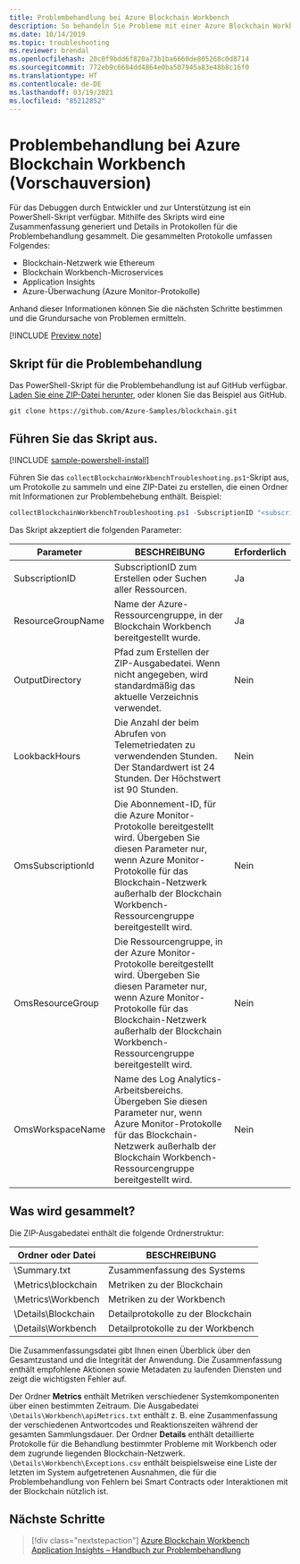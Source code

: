 ```yaml
---
title: Problembehandlung bei Azure Blockchain Workbench
description: So behandeln Sie Probleme mit einer Azure Blockchain Workbench-Anwendung (Vorschauversion).
ms.date: 10/14/2019
ms.topic: troubleshooting
ms.reviewer: brendal
ms.openlocfilehash: 20c0f9bdd6f820a73b1ba6660de805268c0d8714
ms.sourcegitcommit: 772eb9c6684dd4864e0ba507945a83e48b8c16f0
ms.translationtype: HT
ms.contentlocale: de-DE
ms.lasthandoff: 03/19/2021
ms.locfileid: "85212852"
---
```

# <a name="azure-blockchain-workbench-preview-troubleshooting"></a>Problembehandlung bei Azure Blockchain Workbench (Vorschauversion)

Für das Debuggen durch Entwickler und zur Unterstützung ist ein PowerShell-Skript verfügbar. Mithilfe des Skripts wird eine Zusammenfassung generiert und Details in Protokollen für die Problembehandlung gesammelt. Die gesammelten Protokolle umfassen Folgendes:

* Blockchain-Netzwerk wie Ethereum
* Blockchain Workbench-Microservices
* Application Insights
* Azure-Überwachung (Azure Monitor-Protokolle)

Anhand dieser Informationen können Sie die nächsten Schritte bestimmen und die Grundursache von Problemen ermitteln.

[!INCLUDE [Preview note](./includes/preview.md)]

## <a name="troubleshooting-script"></a>Skript für die Problembehandlung

Das PowerShell-Skript für die Problembehandlung ist auf GitHub verfügbar. [Laden Sie eine ZIP-Datei herunter](https://github.com/Azure-Samples/blockchain/archive/master.zip), oder klonen Sie das Beispiel aus GitHub.

```
git clone https://github.com/Azure-Samples/blockchain.git
```

## <a name="run-the-script"></a>Führen Sie das Skript aus.
[!INCLUDE [sample-powershell-install](../../../includes/sample-powershell-install.md)]

Führen Sie das `collectBlockchainWorkbenchTroubleshooting.ps1`-Skript aus, um Protokolle zu sammeln und eine ZIP-Datei zu erstellen, die einen Ordner mit Informationen zur Problembehebung enthält. Beispiel:

``` powershell
collectBlockchainWorkbenchTroubleshooting.ps1 -SubscriptionID "<subscription_id>" -ResourceGroupName "workbench-resource-group-name"
```
Das Skript akzeptiert die folgenden Parameter:

| Parameter  | BESCHREIBUNG | Erforderlich |
|---------|---------|----|
| SubscriptionID | SubscriptionID zum Erstellen oder Suchen aller Ressourcen. | Ja |
| ResourceGroupName | Name der Azure-Ressourcengruppe, in der Blockchain Workbench bereitgestellt wurde. | Ja |
| OutputDirectory | Pfad zum Erstellen der ZIP-Ausgabedatei. Wenn nicht angegeben, wird standardmäßig das aktuelle Verzeichnis verwendet. | Nein |
| LookbackHours | Die Anzahl der beim Abrufen von Telemetriedaten zu verwendenden Stunden. Der Standardwert ist 24 Stunden. Der Höchstwert ist 90 Stunden. | Nein |
| OmsSubscriptionId | Die Abonnement-ID, für die Azure Monitor-Protokolle bereitgestellt wird. Übergeben Sie diesen Parameter nur, wenn Azure Monitor-Protokolle für das Blockchain-Netzwerk außerhalb der Blockchain Workbench-Ressourcengruppe bereitgestellt wird.| Nein |
| OmsResourceGroup |Die Ressourcengruppe, in der Azure Monitor-Protokolle bereitgestellt wird. Übergeben Sie diesen Parameter nur, wenn Azure Monitor-Protokolle für das Blockchain-Netzwerk außerhalb der Blockchain Workbench-Ressourcengruppe bereitgestellt wird.| Nein |
| OmsWorkspaceName | Name des Log Analytics-Arbeitsbereichs. Übergeben Sie diesen Parameter nur, wenn Azure Monitor-Protokolle für das Blockchain-Netzwerk außerhalb der Blockchain Workbench-Ressourcengruppe bereitgestellt wird. | Nein |

## <a name="what-is-collected"></a>Was wird gesammelt?

Die ZIP-Ausgabedatei enthält die folgende Ordnerstruktur:

| Ordner oder Datei | BESCHREIBUNG  |
|---------|---------|
| \Summary.txt | Zusammenfassung des Systems |
| \Metrics\blockchain | Metriken zu der Blockchain |
| \Metrics\Workbench | Metriken zu der Workbench |
| \Details\Blockchain | Detailprotokolle zu der Blockchain |
| \Details\Workbench | Detailprotokolle zu der Workbench |

Die Zusammenfassungsdatei gibt Ihnen einen Überblick über den Gesamtzustand und die Integrität der Anwendung. Die Zusammenfassung enthält empfohlene Aktionen sowie Metadaten zu laufenden Diensten und zeigt die wichtigsten Fehler auf.

Der Ordner **Metrics** enthält Metriken verschiedener Systemkomponenten über einen bestimmten Zeitraum. Die Ausgabedatei `\Details\Workbench\apiMetrics.txt` enthält z. B. eine Zusammenfassung der verschiedenen Antwortcodes und Reaktionszeiten während der gesamten Sammlungsdauer. Der Ordner **Details** enthält detaillierte Protokolle für die Behandlung bestimmter Probleme mit Workbench oder dem zugrunde liegenden Blockchain-Netzwerk. `\Details\Workbench\Exceptions.csv` enthält beispielsweise eine Liste der letzten im System aufgetretenen Ausnahmen, die für die Problembehandlung von Fehlern bei Smart Contracts oder Interaktionen mit der Blockchain nützlich ist. 

## <a name="next-steps"></a>Nächste Schritte

> [!div class="nextstepaction"]
> [Azure Blockchain Workbench Application Insights – Handbuch zur Problembehandlung](https://aka.ms/workbenchtroubleshooting)
